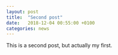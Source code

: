 ```yaml
---
layout: post
title:  "Second post"
date:   2018-12-04 00:55:00 +0100
categories: news
---
```

This is a second post, but actually my first.
